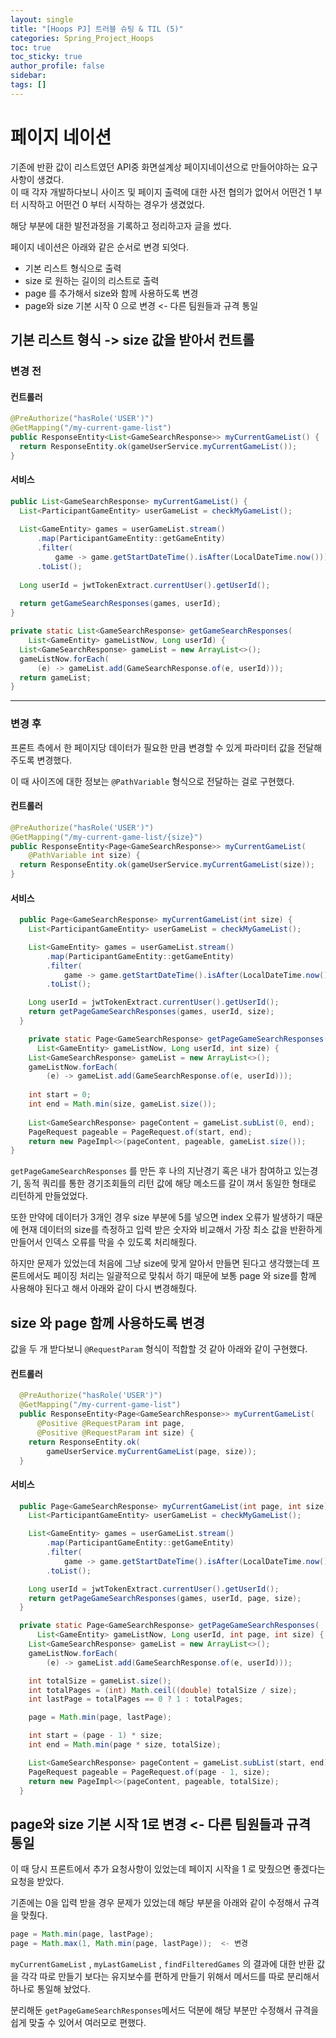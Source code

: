 ```yaml
---
layout: single
title: "[Hoops PJ] 트러블 슈팅 & TIL (5)"
categories: Spring_Project_Hoops
toc: true
toc_sticky: true
author_profile: false
sidebar: 
tags: []
---
```


# 페이지 네이션

기존에 반환 값이 리스트였던 API중 화면설계상 페이지네이션으로 만들어야하는 요구사항이 생겼다.   
이 때 각자 개발하다보니 사이즈 및 페이지 출력에 대한 사전 협의가 없어서 어떤건 1 부터 시작하고 어떤건 0 부터 시작하는 경우가 생겼었다.   

해당 부분에 대한 발전과정을 기록하고 정리하고자 글을 썼다.   

페이지 네이션은 아래와 같은 순서로 변경 되엇다.
- 기본 리스트 형식으로 출력
- size 로 원하는 길이의 리스트로 출력
- page 를 추가해서 size와 함께 사용하도록 변경
- page와 size 기본 시작 0 으로 변경 <- 다른 팀원들과 규격 통일

## 기본 리스트 형식 -> size 값을 받아서 컨트롤

### 변경 전

#### 컨트롤러

```java
@PreAuthorize("hasRole('USER')")  
@GetMapping("/my-current-game-list")  
public ResponseEntity<List<GameSearchResponse>> myCurrentGameList() {  
  return ResponseEntity.ok(gameUserService.myCurrentGameList());  
}
```

#### 서비스
```java
public List<GameSearchResponse> myCurrentGameList() {  
  List<ParticipantGameEntity> userGameList = checkMyGameList();  
  
  List<GameEntity> games = userGameList.stream()  
      .map(ParticipantGameEntity::getGameEntity)  
      .filter(  
          game -> game.getStartDateTime().isAfter(LocalDateTime.now()))  
      .toList();  
  
  Long userId = jwtTokenExtract.currentUser().getUserId();  
  
  return getGameSearchResponses(games, userId);  
}

private static List<GameSearchResponse> getGameSearchResponses(  
    List<GameEntity> gameListNow, Long userId) {  
  List<GameSearchResponse> gameList = new ArrayList<>();  
  gameListNow.forEach(  
      (e) -> gameList.add(GameSearchResponse.of(e, userId)));  
  return gameList;  
}
```


--- 

### 변경 후

 프론트 측에서 한 페이지당 데이터가 필요한 만큼 변경할 수 있게 파라미터 값을 전달해주도록 변경했다.

이 때 사이즈에 대한 정보는 `@PathVariable` 형식으로 전달하는 걸로 구현했다.
#### 컨트롤러 

```java
@PreAuthorize("hasRole('USER')")  
@GetMapping("/my-current-game-list/{size}")  
public ResponseEntity<Page<GameSearchResponse>> myCurrentGameList(  
    @PathVariable int size) {  
  return ResponseEntity.ok(gameUserService.myCurrentGameList(size));  
}
```

#### 서비스 

```java
  public Page<GameSearchResponse> myCurrentGameList(int size) {
    List<ParticipantGameEntity> userGameList = checkMyGameList();

    List<GameEntity> games = userGameList.stream()
        .map(ParticipantGameEntity::getGameEntity)
        .filter(
            game -> game.getStartDateTime().isAfter(LocalDateTime.now()))
        .toList();

    Long userId = jwtTokenExtract.currentUser().getUserId();
    return getPageGameSearchResponses(games, userId, size);
  }

	private static Page<GameSearchResponse> getPageGameSearchResponses(
	  List<GameEntity> gameListNow, Long userId, int size) {
	List<GameSearchResponse> gameList = new ArrayList<>();
	gameListNow.forEach(
		(e) -> gameList.add(GameSearchResponse.of(e, userId)));
	
	int start = 0;
	int end = Math.min(size, gameList.size());
	
	List<GameSearchResponse> pageContent = gameList.subList(0, end);
	PageRequest pageable = PageRequest.of(start, end);
	return new PageImpl<>(pageContent, pageable, gameList.size());
}
```

`getPageGameSearchResponses` 를 만든 후 나의 지난경기 혹은 내가 참여하고 있는경기, 동적 쿼리를 통한 경기조회들의 리턴 값에 해당 메소드를 갈이 껴서 동일한 형태로 리턴하게 만들었었다.   

또한 만약에 데이터가 3개인 경우 size 부분에 5를 넣으면 index 오류가 발생하기 때문에 현재 데이터의 size를 측정하고 입력 받은 숫자와 비교해서 가장 최소 값을 반환하게 만들어서 인덱스 오류를 막을 수 있도록 처리해줬다.   

하지만 문제가 있었는데 처음에 그냥 size에 맞게 알아서 만들면 된다고 생각했는데 프론트에서도 페이징 처리는 일괄적으로 맞춰서 하기 때문에 보통  page 와 size를 함께 사용해야 된다고 해서 아래와 같이 다시 변경해줬다.   

## size 와 page 함께 사용하도록 변경


값을 두 개 받다보니 `@RequestParam` 형식이 적합할 것 같아 아래와 같이 구현했다.   
#### 컨트롤러

```java
  @PreAuthorize("hasRole('USER')")
  @GetMapping("/my-current-game-list")
  public ResponseEntity<Page<GameSearchResponse>> myCurrentGameList(
      @Positive @RequestParam int page,
      @Positive @RequestParam int size) {
    return ResponseEntity.ok(
        gameUserService.myCurrentGameList(page, size));
  }
```

#### 서비스

```java
  public Page<GameSearchResponse> myCurrentGameList(int page, int size) {
    List<ParticipantGameEntity> userGameList = checkMyGameList();

    List<GameEntity> games = userGameList.stream()
        .map(ParticipantGameEntity::getGameEntity)
        .filter(
            game -> game.getStartDateTime().isAfter(LocalDateTime.now()))
        .toList();

    Long userId = jwtTokenExtract.currentUser().getUserId();
    return getPageGameSearchResponses(games, userId, page, size);
  }

  private static Page<GameSearchResponse> getPageGameSearchResponses(
      List<GameEntity> gameListNow, Long userId, int page, int size) {
    List<GameSearchResponse> gameList = new ArrayList<>();
    gameListNow.forEach(
        (e) -> gameList.add(GameSearchResponse.of(e, userId)));

    int totalSize = gameList.size();
    int totalPages = (int) Math.ceil((double) totalSize / size);
    int lastPage = totalPages == 0 ? 1 : totalPages;

    page = Math.min(page, lastPage);

    int start = (page - 1) * size;
    int end = Math.min(page * size, totalSize);

    List<GameSearchResponse> pageContent = gameList.subList(start, end);
    PageRequest pageable = PageRequest.of(page - 1, size);
    return new PageImpl<>(pageContent, pageable, totalSize);
  }
```


##  page와 size 기본 시작 1로 변경 <- 다른 팀원들과 규격 통일

이 때 당시 프론트에서 추가 요청사항이 있었는데 페이지 시작을 1 로 맞췄으면 좋겠다는 요청을 받았다.   

기존에는 0을 입력 받을 경우 문제가 있었는데 해당 부분을 아래와 같이 수정해서 규격을 맞췄다.  

```java
page = Math.min(page, lastPage);
page = Math.max(1, Math.min(page, lastPage));  <- 변경
```

`myCurrentGameList` , `myLastGameList` , `findFilteredGames` 의 결과에 대한 반환 값을 각각 따로 만들기 보다는 유지보수를 편하게 만들기 위해서 메서드를 따로 분리해서 하나로 통일해 놨었다.    

분리해둔 `getPageGameSearchResponses`메서드 덕분에 해당 부분만 수정해서 규격을 쉽게 맞출 수 있어서 여러모로 편했다.  

